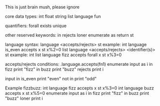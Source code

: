 This is just brain mush, please ignore


core data types:
int
float
string
list
language
fun

quantifiers:
forall
exists
unique

other reserved keywords:
in
rejects
loner
enumerate
as
return
st

language syntax:
<type> language <name> <accepts/rejects> <identifier> st <condition>
example: int language is_even accepts x st x%2=0
<type> list language <name> <accepts/rejects> <quantifier> <identifier(s)> st <condition>
example: int list language fizz accepts forall x st x%3=0

accepts/rejects conditions:
<variable>.language.accepts(fn1)
enumerate input as i 
    in fizz print "fizz" 
    in buzz print "buzz" 
    rejects print i  

input in is_even print "even" not in print "odd"

Example fizzbuzz:
int language fizz accepts x st x%3=0
int language buzz accepts x st x%5=0
enumerate input as i 
    in fizz print "fizz" 
    in buzz print "buzz" 
    loner print i 